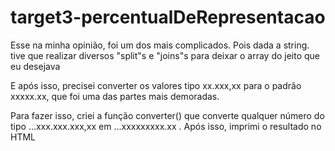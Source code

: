 # target3-percentualDeRepresentacao
<p>Esse na minha opinião, foi um dos mais complicados. Pois dada a string. tive que realizar diversos "split"s e "joins"s para deixar o array do jeito que eu desejava</p> 
<p>E após isso, precisei converter os valores tipo xx.xxx,xx para o padrão xxxxx.xx, que foi uma das partes mais demoradas. </p> 
<p>Para fazer isso, criei a função converter() que converte qualquer número do tipo ...xxx.xxx.xxx,xx em ...xxxxxxxxx.xx . Após isso, imprimi o resultado no HTML</p>

